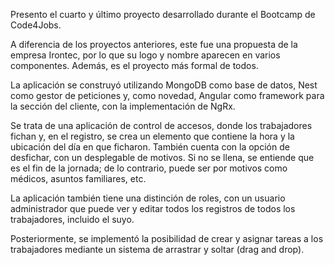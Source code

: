 Presento el cuarto y último proyecto desarrollado durante el Bootcamp de Code4Jobs.

A diferencia de los proyectos anteriores, este fue una propuesta de la empresa Irontec, por lo que su logo y nombre aparecen en varios componentes. Además, es el proyecto más formal de todos.

La aplicación se construyó utilizando MongoDB como base de datos, Nest como gestor de peticiones y, como novedad, Angular como framework para la sección del cliente, con la implementación de NgRx.

Se trata de una aplicación de control de accesos, donde los trabajadores fichan y, en el registro, se crea un elemento que contiene la hora y la ubicación del día en que ficharon. También cuenta con la opción de desfichar, con un desplegable de motivos. Si no se llena, se entiende que es el fin de la jornada; de lo contrario, puede ser por motivos como médicos, asuntos familiares, etc.

La aplicación también tiene una distinción de roles, con un usuario administrador que puede ver y editar todos los registros de todos los trabajadores, incluido el suyo.

Posteriormente, se implementó la posibilidad de crear y asignar tareas a los trabajadores mediante un sistema de arrastrar y soltar (drag and drop).
